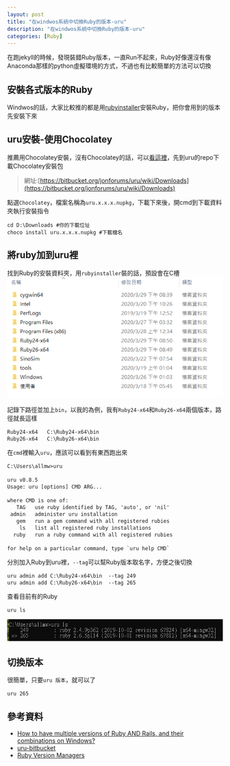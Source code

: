 ```yaml
---
layout: post
title: "在windwos系統中切換Ruby的版本-uru"
description: "在windwos系統中切換Ruby的版本-uru"
categories: [Ruby]
---
```


在跑jekyll的時候，發現裝錯Ruby版本，一直Run不起來，Ruby好像還沒有像Anaconda那樣的python虛擬環境的方式，不過也有比較簡單的方法可以切換

<!--more-->

## 安裝各式版本的Ruby
Windwos的話，大家比較推的都是用[rubyinstaller](https://rubyinstaller.org/)安裝Ruby，把你會用到的版本先安裝下來

## uru安裝-使用Chocolatey 

推薦用Chocolatey安裝，沒有Chocolatey的話，可以[看這裡](https://blog.allmwh.org/2020-01/chocolatey/)，先到uru的repo下載Chocolatey安裝包

> 網址:[https://bitbucket.org/jonforums/uru/wiki/Downloads](https://bitbucket.org/jonforums/uru/wiki/Downloads)

點選`Chocolatey`，檔案名稱為`uru.x.x.x.nupkg`，下載下來後，開cmd到下載資料夾執行安裝指令
```
cd D:\Downloads #你的下載位址
choco install uru.x.x.x.nupkg #下載檔名
```
## 將ruby加到uru裡

找到Ruby的安裝資料夾，用`rubyinstaller`裝的話，預設會在C槽
![01](/attachments/2020-03-29-ruby-version-switch-uru/01.png)

記錄下路徑並加上`bin`，以我的為例，我有`Ruby24-x64`和`Ruby26-x64`兩個版本，路徑就長這樣
```
Ruby24-x64   C:\Ruby24-x64\bin
Ruby26-x64   C:\Ruby26-x64\bin
```

在`cmd`裡輸入`uru`，應該可以看到有東西跑出來
```
C:\Users\allmw>uru

uru v0.8.5
Usage: uru [options] CMD ARG...

where CMD is one of:
   TAG   use ruby identified by TAG, 'auto', or 'nil'
 admin   administer uru installation
   gem   run a gem command with all registered rubies
    ls   list all registered ruby installations
  ruby   run a ruby command with all registered rubies

for help on a particular command, type `uru help CMD`
```

分別加入Ruby到uru裡，`--tag`可以幫Ruby版本取名字，方便之後切換
```
uru admin add C:\Ruby24-x64\bin  --tag 249
uru admin add C:\Ruby26-x64\bin  --tag 265
```

查看目前有的Ruby
```
uru ls
```
![02](/attachments/2020-03-29-ruby-version-switch-uru/02.png)

## 切換版本

很簡單，只要`uru 版本`，就可以了
```
uru 265
```

## 參考資料
* [How to have multiple versions of Ruby AND Rails, and their combinations on Windows?](https://stackoverflow.com/questions/3648744/how-to-have-multiple-versions-of-ruby-and-rails-and-their-combinations-on-windo)
* [uru-bitbucket](https://bitbucket.org/jonforums/uru/src/master/)
* [Ruby Version Managers](https://rubyonwindowsguides.github.io/book/ch02-03.html)




